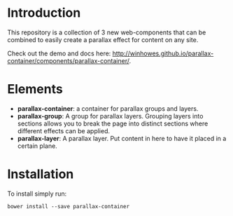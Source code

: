 # Introduction
This repository is a collection of 3 new web-components that can be combined to easily create a parallax effect for content on any site.

Check out the demo and docs here: http://winhowes.github.io/parallax-container/components/parallax-container/.

# Elements
 - **parallax-container**: a container for parallax groups and layers.
 - **parallax-group**: A group for parallax layers. Grouping layers into sections allows you to break the page into distinct sections where different effects can be applied.
 - **parallax-layer**: A parallax layer. Put content in here to have it placed in a certain plane.

# Installation
To install simply run:
```
bower install --save parallax-container
```

